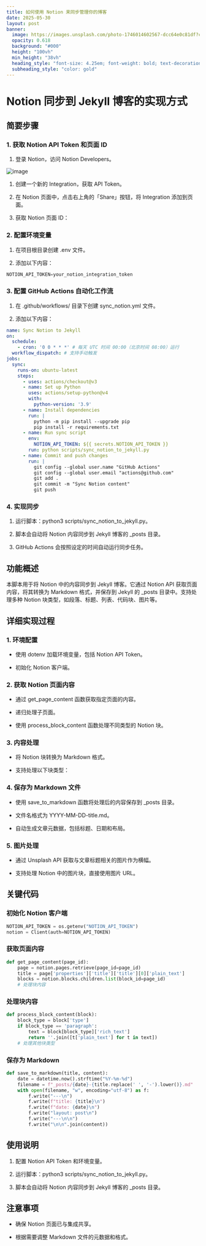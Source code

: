 ```yaml
---
title: 如何使用 Notion 来同步管理你的博客
date: 2025-05-30
layout: post
banner:
  image: https://images.unsplash.com/photo-1746014602567-dcc64e0c81df?crop=entropy&cs=tinysrgb&fit=max&fm=jpg&ixid=M3w2OTIwMzJ8MHwxfHJhbmRvbXx8fHx8fHx8fDE3NDg2MjI0NDZ8&ixlib=rb-4.1.0&q=80&w=1080
  opacity: 0.618
  background: "#000"
  height: "100vh"
  min_height: "38vh"
  heading_style: "font-size: 4.25em; font-weight: bold; text-decoration: underline"
  subheading_style: "color: gold"
---
```


# Notion 同步到 Jekyll 博客的实现方式

## 简要步骤

### 1. 获取 Notion API Token 和页面 ID

1. 登录 Notion，访问 Notion Developers。

![image](https://prod-files-secure.s3.us-west-2.amazonaws.com/a7a0cc5a-89b9-4cda-8686-1fba0ca52f40/d19c1afe-dea5-4312-9333-786b0ba83054/image.png?X-Amz-Algorithm=AWS4-HMAC-SHA256&X-Amz-Content-Sha256=UNSIGNED-PAYLOAD&X-Amz-Credential=ASIAZI2LB466SAJNV2AM%2F20250530%2Fus-west-2%2Fs3%2Faws4_request&X-Amz-Date=20250530T162725Z&X-Amz-Expires=3600&X-Amz-Security-Token=IQoJb3JpZ2luX2VjEN7%2F%2F%2F%2F%2F%2F%2F%2F%2F%2FwEaCXVzLXdlc3QtMiJGMEQCIDWoittKXQ%2FiVrNhjNpOPcGF5tk%2F59Jktyy0xo1fejFfAiBRa2tq%2FRx9cotxdIwayAerpKWCx2Pn8PsUhCn080cwpSqIBAin%2F%2F%2F%2F%2F%2F%2F%2F%2F%2F8BEAAaDDYzNzQyMzE4MzgwNSIMKV%2FJJ9LyVHFdEfqhKtwDOIPhuInmtm6YSCICQeZnDNAIy9XG%2BBivksyvr14PPe8fNVJ1o33NNpXUgwoQXMKerivL%2FjmrpjPkFofyyRB2nWG0iFwIuYL2E0wqHqgQqgLFgl%2FRC3q75jfMbkPnb7FhSrfm9nP2whdhVy17xXcT9sfz4lQflvSVusbD3EcCzvB5qGQlU5yRgREjaUIx2CV%2ByqlRuWj0ET8LK6CGG1SiseAZ7RkWHIKeIEdKSl%2FZ0aPchKfFUI1wt6fMH6viXHtaW5Y%2FtsUMbptLkIq3V3TlQEYtYzOoqx9LlBcHhEWkYiO%2B5Y5sdv2uFc3xNBwiyABpC7ELtrPqAAzDfyd%2Fj1she8tWbdmNbj%2FUdION3XZVt7P%2B11%2F1urx5tgLE9asIO7g3Ds1GReFuROv0pWVK%2FcmR7Fg2cPOeRfVnISohCc%2B95vpWCAp8xsgnVvFzu5wF4I3AYOSX16xUUVjmEz5v9dfCv%2BXAlGhYrvZsRoNLBVXu2P5e9A9CpXhv3YK8ZN8QXF937svhMQlpxPt%2FJXbETScanwjJqbcH8aC3nFjZUCH0roqN8Y673uYeFGWLiG1YDMazCfjr%2FYTAMx8LCXlgjzu5%2Fq%2BNy0ukaIozoId7Pu9SZQaKwwFXc46LbtF%2FrDAw5fHmwQY6pgH6Qs3pR%2B3euYsVrE5hlmLJwiOrjanO3K%2BovwC8E5TOo9HSmp6pzoLs35SR575sEj%2FHI3Ujy9Z5Ts%2FzQitP1gEYDOI5qY1HKwkTstiVfjalIlTsNZLt9WMOjwm6EsxUoycJfW6GvJtBnm%2FRQm8V25bR0ZXIVqbdn0RK5bdbUgKLSh7wJ69SQe%2BCq2w3RfXrZC25YGBxvnJOxwf6MmyyoSQYvjTd0enu&X-Amz-Signature=810e2b1a3a0f1c7005ceeeec44833b2632b736e6f4889115e7a109bd27f54ee4&X-Amz-SignedHeaders=host&x-id=GetObject)

1. 创建一个新的 Integration，获取 API Token。

1. 在 Notion 页面中，点击右上角的「Share」按钮，将 Integration 添加到页面。

1. 获取 Notion 页面 ID：


### 2. 配置环境变量

1. 在项目根目录创建 .env 文件。

1. 添加以下内容：

```javascript
NOTION_API_TOKEN=your_notion_integration_token
```

### 3. 配置 GitHub Actions 自动化工作流

1. 在 .github/workflows/ 目录下创建 sync_notion.yml 文件。

1. 添加以下内容：

```yaml
name: Sync Notion to Jekyll
on:
  schedule:
    - cron: '0 0 * * *' # 每天 UTC 时间 00:00（北京时间 08:00）运行
  workflow_dispatch: # 支持手动触发
jobs:
  sync:
    runs-on: ubuntu-latest
    steps:
      - uses: actions/checkout@v3
      - name: Set up Python
        uses: actions/setup-python@v4
        with:
          python-version: '3.9'
      - name: Install dependencies
        run: |
          python -m pip install --upgrade pip
          pip install -r requirements.txt
      - name: Run sync script
        env:
          NOTION_API_TOKEN: ${{ secrets.NOTION_API_TOKEN }}
        run: python scripts/sync_notion_to_jekyll.py
      - name: Commit and push changes
        run: |
          git config --global user.name "GitHub Actions"
          git config --global user.email "actions@github.com"
          git add .
          git commit -m "Sync Notion content"
          git push
```

### 4. 实现同步

1. 运行脚本：python3 scripts/sync_notion_to_jekyll.py。

1. 脚本会自动将 Notion 内容同步到 Jekyll 博客的 _posts 目录。

1. GitHub Actions 会按照设定的时间自动运行同步任务。

## 功能概述

本脚本用于将 Notion 中的内容同步到 Jekyll 博客。它通过 Notion API 获取页面内容，将其转换为 Markdown 格式，并保存到 Jekyll 的 _posts 目录中。支持处理多种 Notion 块类型，如段落、标题、列表、代码块、图片等。

## 详细实现过程

### 1. 环境配置

- 使用 dotenv 加载环境变量，包括 Notion API Token。

- 初始化 Notion 客户端。

### 2. 获取 Notion 页面内容

- 通过 get_page_content 函数获取指定页面的内容。

- 递归处理子页面。

- 使用 process_block_content 函数处理不同类型的 Notion 块。

### 3. 内容处理

- 将 Notion 块转换为 Markdown 格式。

- 支持处理以下块类型：


### 4. 保存为 Markdown 文件

- 使用 save_to_markdown 函数将处理后的内容保存到 _posts 目录。

- 文件名格式为 YYYY-MM-DD-title.md。

- 自动生成文章元数据，包括标题、日期和布局。

### 5. 图片处理

- 通过 Unsplash API 获取与文章标题相关的图片作为横幅。

- 支持处理 Notion 中的图片块，直接使用图片 URL。

## 关键代码

### 初始化 Notion 客户端

```python
NOTION_API_TOKEN = os.getenv("NOTION_API_TOKEN")
notion = Client(auth=NOTION_API_TOKEN)
```

### 获取页面内容

```python
def get_page_content(page_id):
    page = notion.pages.retrieve(page_id=page_id)
    title = page['properties']['title']['title'][0]['plain_text']
    blocks = notion.blocks.children.list(block_id=page_id)
    # 处理块内容
```

### 处理块内容

```python
def process_block_content(block):
    block_type = block['type']
    if block_type == 'paragraph':
        text = block[block_type]['rich_text']
        return ''.join([t['plain_text'] for t in text])
    # 处理其他块类型
```

### 保存为 Markdown

```python
def save_to_markdown(title, content):
    date = datetime.now().strftime("%Y-%m-%d")
    filename = f"_posts/{date}-{title.replace(' ', '-').lower()}.md"
    with open(filename, "w", encoding="utf-8") as f:
        f.write("---\n")
        f.write(f"title: {title}\n")
        f.write(f"date: {date}\n")
        f.write("layout: post\n")
        f.write("---\n\n")
        f.write("\n\n".join(content))
```

## 使用说明

1. 配置 Notion API Token 和环境变量。

1. 运行脚本：python3 scripts/sync_notion_to_jekyll.py。

1. 脚本会自动将 Notion 内容同步到 Jekyll 博客的 _posts 目录。

## 注意事项

- 确保 Notion 页面已与集成共享。

- 根据需要调整 Markdown 文件的元数据和格式。